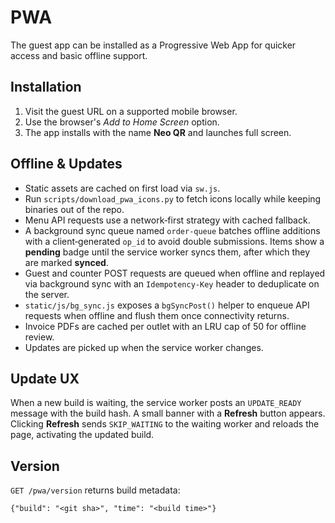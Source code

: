 # PWA

The guest app can be installed as a Progressive Web App for quicker access and
basic offline support.

## Installation

1. Visit the guest URL on a supported mobile browser.
2. Use the browser's *Add to Home Screen* option.
3. The app installs with the name **Neo QR** and launches full screen.

## Offline & Updates

* Static assets are cached on first load via `sw.js`.
* Run `scripts/download_pwa_icons.py` to fetch icons locally while keeping binaries out of the repo.
* Menu API requests use a network‑first strategy with cached fallback.
* A background sync queue named `order-queue` batches offline additions with a
  client‑generated `op_id` to avoid double submissions. Items show a **pending**
  badge until the service worker syncs them, after which they are marked
  **synced**.
* Guest and counter POST requests are queued when offline and replayed via
  background sync with an `Idempotency-Key` header to deduplicate on the
  server.
* `static/js/bg_sync.js` exposes a `bgSyncPost()` helper to enqueue API
  requests when offline and flush them once connectivity returns.
* Invoice PDFs are cached per outlet with an LRU cap of 50 for offline review.
* Updates are picked up when the service worker changes.

## Update UX

When a new build is waiting, the service worker posts an `UPDATE_READY` message
with the build hash. A small banner with a **Refresh** button appears. Clicking
**Refresh** sends `SKIP_WAITING` to the waiting worker and reloads the page,
activating the updated build.

## Version

`GET /pwa/version` returns build metadata:

```
{"build": "<git sha>", "time": "<build time>"}
```

